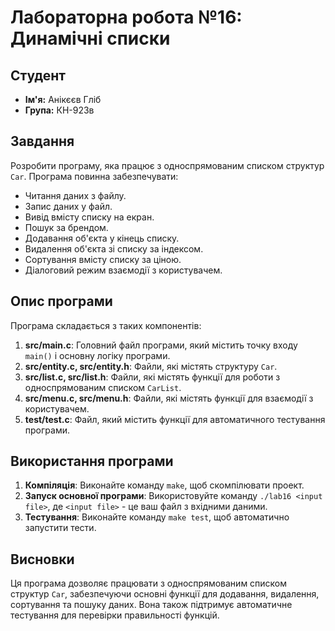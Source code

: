 # Лабораторна робота №16: Динамічні списки

## Студент
- **Ім'я:** Анікєєв Гліб
- **Група:** КН-923в

## Завдання
Розробити програму, яка працює з односпрямованим списком структур `Car`. Програма повинна забезпечувати:
- Читання даних з файлу.
- Запис даних у файл.
- Вивід вмісту списку на екран.
- Пошук за брендом.
- Додавання об'єкта у кінець списку.
- Видалення об'єкта зі списку за індексом.
- Сортування вмісту списку за ціною.
- Діалоговий режим взаємодії з користувачем.

## Опис програми
Програма складається з таких компонентів:
1. **src/main.c**: Головний файл програми, який містить точку входу `main()` і основну логіку програми.
2. **src/entity.c, src/entity.h**: Файли, які містять структуру `Car`.
3. **src/list.c, src/list.h**: Файли, які містять функції для роботи з односпрямованим списком `CarList`.
4. **src/menu.c, src/menu.h**: Файли, які містять функції для взаємодії з користувачем.
5. **test/test.c**: Файл, який містить функції для автоматичного тестування програми.

## Використання програми
1. **Компіляція**: Виконайте команду `make`, щоб скомпілювати проект.
2. **Запуск основної програми**: Використовуйте команду `./lab16 <input file>`, де `<input file>` - це ваш файл з вхідними даними.
3. **Тестування**: Виконайте команду `make test`, щоб автоматично запустити тести.

## Висновки
Ця програма дозволяє працювати з односпрямованим списком структур `Car`, забезпечуючи основні функції для додавання, видалення, сортування та пошуку даних. Вона також підтримує автоматичне тестування для перевірки правильності функцій.
